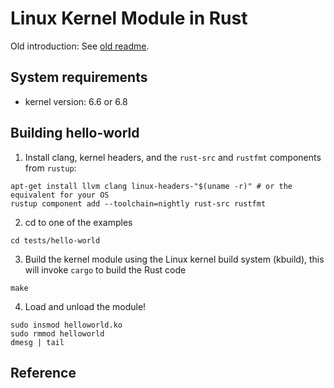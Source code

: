 # Linux Kernel Module in Rust

Old introduction: See [old readme](./README_OLD.md).


## System requirements

- kernel version: 6.6 or 6.8



## Building hello-world

1. Install clang, kernel headers, and the `rust-src` and `rustfmt` components
   from `rustup`:

```
apt-get install llvm clang linux-headers-"$(uname -r)" # or the equivalent for your OS
rustup component add --toolchain=nightly rust-src rustfmt
```

2. cd to one of the examples

```
cd tests/hello-world
```

3. Build the kernel module using the Linux kernel build system (kbuild), this
   will invoke `cargo` to build the Rust code

```
make
```

4. Load and unload the module!

```
sudo insmod helloworld.ko
sudo rmmod helloworld
dmesg | tail
```


## Reference
